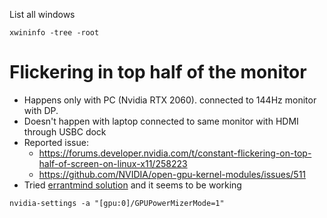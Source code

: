 List all windows
```
xwininfo -tree -root
```

# Flickering in top half of the monitor

* Happens only with PC (Nvidia RTX 2060). connected to 144Hz monitor with DP.
* Doesn't happen with laptop connected to same monitor with HDMI through USBC dock
* Reported issue:
  * https://forums.developer.nvidia.com/t/constant-flickering-on-top-half-of-screen-on-linux-x11/258223
  * https://github.com/NVIDIA/open-gpu-kernel-modules/issues/511
 * Tried [errantmind solution](https://github.com/NVIDIA/open-gpu-kernel-modules/issues/511#issuecomment-1603468828) and it seems to be working
```
nvidia-settings -a "[gpu:0]/GPUPowerMizerMode=1"
```